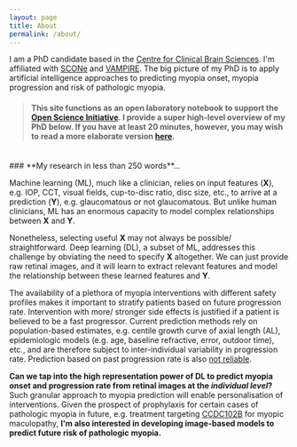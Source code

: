 ```yaml
---
layout: page
title: About
permalink: /about/
---
```


I am a PhD candidate based in the [Centre for Clinical Brain Sciences](https://www.ed.ac.uk/clinical-brain-sciences). I'm affiliated with [SCONe](https://www.ed.ac.uk/clinical-sciences/ophthalmology/scone/about-scone) and [VAMPIRE](https://vampire.computing.dundee.ac.uk). The big picture of my PhD 
is to apply artificial intelligence approaches to predicting myopia onset, myopia progression and risk of pathologic myopia. 

> #### This site functions as an open laboratory notebook to support the [Open Science Initiative](https://en.wikipedia.org/wiki/Open_science). I provide a super high-level overview of my PhD below. If you have at least 20 minutes, however, you may wish to read a more elaborate version [here](https://github.com/fyii200/fyii200.github.io).

<br/>
### **My research in less than 250 words**...

Machine learning (ML), much like a clinician, relies on input features (**X**), e.g. IOP, CCT, visual fields, cup-to-disc ratio, disc size, etc., to arrive at a prediction (**Y**), e.g. glaucomatous or not glaucomatous. But unlike human clinicians, ML has an enormous capacity to model complex relationships between **X** and **Y**.

Nonetheless, selecting useful **X** may not always be possible/ straightforward. Deep learning (DL), a subset of ML, addresses this challenge by obviating the need to specify **X** altogether. We can just provide raw retinal images, and it will learn to extract relevant features and model the relationship between these learned features and **Y**.

The availability of a plethora of myopia interventions with different safety profiles makes it important to stratify patients based on future progression rate. Intervention with more/ stronger side effects is justified if a patient is believed to be a fast progressor. Current prediction methods rely on population-based estimates, e.g. centile growth curve of axial length (AL), epidemiologic models (e.g. age, baseline  refractive, error, outdoor time), etc., and are therefore subject to inter-individual variability in progression rate. Prediction based on past progression rate is also [not reliable](https://iovs.arvojournals.org/article.aspx?articleid=2769467). 

**Can we tap into the high representation power of DL to predict myopia onset and progression rate from retinal images at the *individual level*?** Such granular approach to myopia prediction will enable personalisation of interventions. Given the prospect of prophylaxis for certain cases of pathologic myopia in future, e.g. treatment targeting [CCDC102B](https://www.nature.com/articles/s41467-018-03649-3) for myopic maculopathy, **I'm also interested in developing image-based models to predict future risk of pathologic myopia.**

<!-- ### **geeks**
  
- Myopia (short-sightedness) usually happens because the eyeball is longer than normal. This   has deleterious effects on the integrity of the posterior structures of the eye. Thus, myopia predisposes individuals to sight-threatening diseases like retinal detachment (light-sensitive layer of the eye detaches from its nutrient source), myopic maculopathy (damage to the central part of the eye responsible for sharp vision). <br/> <br/>
Interventions that aim to slow myopia progression has become available in recent years. Most of them have been shown to be effective in clinical trials, but they have different safety profiles. Ideally, one wants to match stronger interventions to patients who are **likely** to experience rapid progression in future. <br/> <br/>
However, current methods of prediction are based on population-based estimates, e.g. younger sub-population with higher baseline myopia is more likely to experience fast progression. They are, therefore, subject to inter-individual variability in progression rate. Furthermore, some clinicians rely heavily on past progression rate, which is [not a reliable](https://iovs.arvojournals.org/article.aspx?articleid=2769467) single predictive factor. <br/> <br/>
Many features of myopia are visible from retinal (back of the eye) images. The retina is also implicated as the starting point in the cascade of biochemical events that cause myopia. **Can we tap into the high represention power of deep learning to make *individualised* prediction of myopia development (if not already short-sighted) or future progression rate (already short-sighted) from retinal images?** <br/> <br/>
Given the prospect of [novel preventive treatments](https://www.nature.com/articles/s41467-018-03649-3) for the development of certain myopic complications, **can we also predict the risk of future myopic complications from retinal images?** -->




